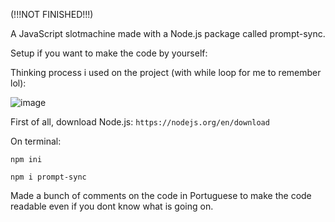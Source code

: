 (!!!NOT FINISHED!!!)

A JavaScript slotmachine made with a Node.js package called prompt-sync.

Setup if you want to make the code by yourself:

Thinking process i used on the project (with while loop for me to remember lol):

![image](https://github.com/vrthxr/javascript-slotmachine/assets/112681075/1aa50d64-ad8f-4d44-8321-5a8b3f02b932)


First of all, download Node.js: `https://nodejs.org/en/download`

On terminal:

`npm ini`

`npm i prompt-sync`


Made a bunch of comments on the code in Portuguese to make the code readable even if you dont know what is going on.
